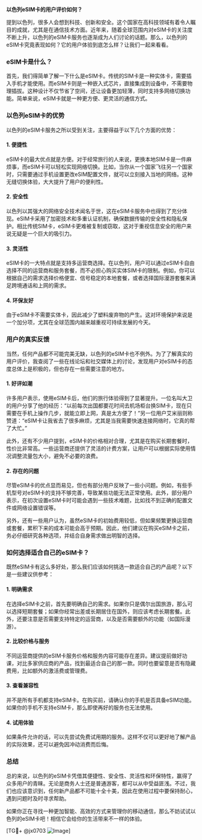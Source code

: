 **以色列eSIM卡的用户评价如何？**

提到以色列，很多人会想到科技、创新和安全。这个国家在高科技领域有着令人瞩目的成就，尤其是在通信技术方面。近年来，随着全球范围内对eSIM卡的关注度不断上升，以色列的eSIM卡服务也逐渐成为人们讨论的话题。那么，以色列的eSIM卡究竟表现如何？它的用户体验到底怎么样？让我们一起来看看。

### eSIM卡是什么？

首先，我们得简单了解一下什么是eSIM卡。传统的SIM卡是一种实体卡，需要插入手机才能使用。而eSIM卡则是一种嵌入式芯片，直接集成到设备中，不需要物理插拔。这种设计不仅节省了空间，还让设备更加轻薄，同时支持多网络切换功能。简单来说，eSIM卡就是一种更方便、更灵活的通信方式。

### 以色列eSIM卡的优势

以色列的eSIM卡服务之所以受到关注，主要得益于以下几个方面的优势：

#### 1. **便捷性**
eSIM卡的最大优点就是方便。对于经常旅行的人来说，更换本地SIM卡是一件麻烦事，而eSIM卡可以轻松实现网络切换。比如，当你从一个国家飞往另一个国家时，只需要通过手机设置更改eSIM配置文件，就可以立刻接入当地的网络。这种无缝切换体验，大大提升了用户的便利性。

#### 2. **安全性**
以色列以其强大的网络安全技术闻名于世，这在eSIM卡服务中也得到了充分体现。eSIM卡采用了加密技术和多重认证机制，确保数据传输的安全性和隐私保护。相比传统SIM卡，eSIM卡更难被复制或窃取，这对于重视信息安全的用户来说无疑是一个巨大的吸引力。

#### 3. **灵活性**
eSIM卡的一大特点就是支持多运营商选择。在以色列，用户可以通过eSIM卡自由选择不同的运营商和服务套餐，而不必担心购买实体SIM卡的限制。例如，你可以根据自己的需求选择价格便宜、信号稳定的本地套餐，或者选择国际漫游套餐来满足跨境通话和上网的需求。

#### 4. **环保友好**
由于eSIM卡不需要实体卡，因此减少了塑料废弃物的产生。这对环境保护来说是一个加分项，尤其在全球范围内越来越重视可持续发展的今天。

### 用户的真实反馈

当然，任何产品都不可能完美无缺，以色列的eSIM卡也不例外。为了了解真实的用户评价，我查阅了一些在线论坛和社交媒体上的讨论，发现用户对eSIM卡的态度总体上是积极的，但也存在一些需要注意的地方。

#### 1. **好评如潮**
许多用户表示，使用eSIM卡后，他们的旅行体验得到了显著提升。一位名叫大卫的用户分享了他的经历：“以前每次出国都要花时间去机场柜台换SIM卡，现在只需要在手机上操作几步，就能立即上网，真是太方便了！”另一位用户艾米丽则称赞道：“eSIM卡让我省去了很多麻烦，尤其是当我需要快速连接网络时，它真的帮了大忙。”

此外，还有不少用户提到，eSIM卡的价格相对合理，尤其是在购买长期套餐时，性价比非常高。一些运营商还提供了灵活的计费方案，让用户可以根据实际使用情况调整流量包大小，避免不必要的浪费。

#### 2. **存在的问题**
尽管eSIM卡的优点显而易见，但也有部分用户反映了一些小问题。例如，有些手机型号对eSIM卡的支持不够完善，导致某些功能无法正常使用。此外，部分用户表示，在初次设置eSIM卡时可能会遇到一些技术难题，比如找不到正确的配置文件或网络设置错误等。

另外，还有一些用户认为，虽然eSIM卡的初始费用较低，但如果频繁更换运营商或套餐，累积下来的成本可能会高于预期。因此，他们建议在购买eSIM卡之前，务必仔细研究各种选项，并结合自身需求做出明智的选择。

### 如何选择适合自己的eSIM卡？

既然eSIM卡有这么多好处，那么我们应该如何挑选一款适合自己的产品呢？以下是一些建议供参考：

#### 1. **明确需求**
在选择eSIM卡之前，首先要明确自己的需求。如果你只是偶尔出国旅游，那么可以选择短期套餐；如果你经常出差或长期居住在国外，则应该考虑长期套餐。此外，还要注意是否需要支持特定的运营商，以及是否需要额外的功能（如国际漫游）。

#### 2. **比较价格与服务**
不同运营商提供的eSIM卡服务价格和服务内容可能存在差异。建议提前做好功课，对比多家供应商的产品，找到最适合自己的那一款。同时也要留意是否有隐藏费用，比如额外的激活费或管理费。

#### 3. **查看兼容性**
并不是所有手机都支持eSIM卡。在购买前，请确认你的手机是否具备eSIM功能。如果你的手机不支持eSIM卡，那么即使再好的服务也无法使用。

#### 4. **试用体验**
如果条件允许的话，可以先尝试免费试用期的服务。这样不仅可以更好地了解产品的实际效果，还可以避免因冲动消费而后悔。

### 总结

总的来说，以色列的eSIM卡凭借其便捷性、安全性、灵活性和环保特性，赢得了众多用户的青睐。无论是商务人士还是普通游客，都可以从中受益匪浅。不过，我们也应该意识到，任何新产品都不可能十全十美，因此在使用过程中要保持耐心，遇到问题时及时寻求帮助。

如果你正在寻找一种更加智能、高效的方式来管理你的移动通信，那么不妨试试以色列的eSIM卡吧！相信它会给你的生活带来不一样的体验。

[TG💪+ @jx0703 ![Image](https://github.com/user-attachments/assets/dbca1d08-cadb-493c-b0ec-ad6f7a83f270)]